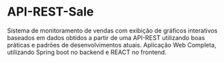 # API-REST-Sale
Sistema de monitoramento de vendas com exibição de gráficos interativos baseados em dados obtidos a partir de uma API-REST utilizando boas práticas e padrões de desenvolvimentos atuais. Aplicação Web Completa, utilizando Spring boot no backend e REACT no frontend. 
